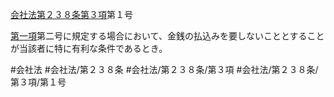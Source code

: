 [会社法第２３８条第３項](会社法＿＿＿＿第２３８条第３項)第１号

[第一項](会社法＿＿＿＿第２３８条第１項)第二号に規定する場合において、金銭の払込みを要しないこととすることが当該者に特に有利な条件であるとき。


#会社法
#会社法/第２３８条
#会社法/第２３８条/第３項
#会社法/第２３８条/第３項/第１号

